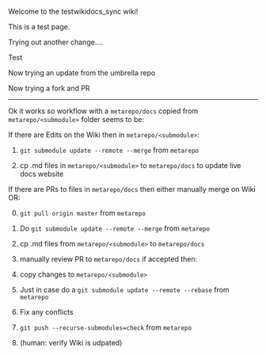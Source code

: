 Welcome to the testwikidocs_sync wiki!

This is a test page.

Trying out another change....

Test

Now trying an update from the umbrella repo

Now trying a fork and PR

------------

Ok it works so workflow with a `metarepo/docs` copied from `metarepo/<submodule>` folder seems to be:

If there are Edits on the Wiki then in `metarepo/<submodule>`:

1. `git submodule update --remote --merge` from `metarepo`

2. cp .md files in `metarepo/<submodule>` to `metarepo/docs` to update live docs website


If there are PRs to files in `metarepo/docs` then either manually merge on Wiki OR:

0. `git pull origin master` from `metarepo`

1. Do `git submodule update --remote --merge` from `metarepo`

2. cp .md files from `metarepo/<submodule>` to `metarepo/docs`

3. manually review PR to `metarepo/docs` if accepted then:

4. copy changes to  `metarepo/<submodule>` 

5. Just in case do a `git submodule update --remote --rebase` from `metarepo`

6. Fix any conflicts

7. `git push --recurse-submodules=check` from `metarepo`

8. (human: verify Wiki is udpated)
